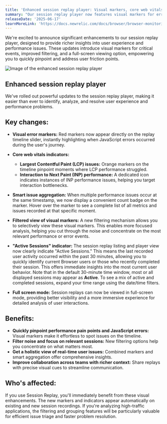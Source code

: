 ```yaml
---
title: 'Enhanced session replay player: Visual markers, core web vitals, and full-screen mode'
summary: "Our session replay player now features visual markers for errors and core web vitals, smart issue aggregation, and a new full-screen mode. These enhancements, along with improved filtering, provide richer insights for faster issue resolution."
releaseDate: '2025-06-17'
learnMoreLink: 'https://docs.newrelic.com/docs/browser/browser-monitoring/browser-pro-features/session-replay/get-started'
---
```


We're excited to announce significant enhancements to our session replay player, designed to provide richer insights into user experience and performance issues. These updates introduce visual markers for critical events, improved filtering, and a full-screen viewing option, empowering you to quickly pinpoint and address user friction points.

<img
  title="Session replay player"
  alt="Image of the enhanced session replay player"
  src="/images/whats_new_enhanced_session_replay.webp"
/>

## Enhanced session replay player
We've rolled out powerful updates to the session replay player, making it easier than ever to identify, analyze, and resolve user experience and performance problems.

## Key changes:

- **Visual error markers:** Red markers now appear directly on the replay timeline slider, instantly highlighting when JavaScript errors occurred during the user's journey.
- **Core web vitals indicators:**
    - **Largest Contentful Paint (LCP) issues:** Orange markers on the timeline pinpoint moments where LCP performance struggled.
    - **Interaction to Next Paint (INP) performance:** A dedicated icon indicates instances of INP performance issues, helping you target interaction bottlenecks.
- **Smart issue aggregation:** When multiple performance issues occur at the same timestamp, we now display a convenient count badge on the marker. Hover over the marker to see a complete list of all metrics and issues recorded at that specific moment.
- **Filtered view of visual markers:** A new filtering mechanism allows you to selectively view these visual markers. This enables more focused analysis, helping you cut through the noise and concentrate on the most relevant performance or error events.
- **"Active Sessions" indicator:** The session replay listing and player view now clearly indicate "Active Sessions." This means the last recorded user activity occurred within the past 30 minutes, allowing you to quickly identify current Browser users or those who recently completed their session. This offers immediate insights into the most current user behavior. Note that in the default 30-minute time window, most or all displayed sessions may appear as **Active**. To see a mix of active and completed sessions, expand your time range using the date/time filters.

- **Full screen mode:** Session replays can now be viewed in full-screen mode, providing better visibility and a more immersive experience for detailed analysis of user interactions.

## Benefits:
- **Quickly pinpoint performance pain points and JavaScript errors:** Visual markers make it effortless to spot issues on the timeline.
- **Filter noise and focus on relevant sessions:** New filtering options help you concentrate on what matters most.
- **Get a holistic view of real-time user issues:** Combined markers and smart aggregation offer comprehensive insights.
- **Improve collaboration across teams with richer context:** Share replays with precise visual cues to streamline communication.

## Who's affected:
If you use Session Replay, you'll immediately benefit from these visual enhancements. The new markers and indicators appear automatically on existing and new session recordings. If you're analyzing high-traffic applications, the filtering and grouping features will be particularly valuable for efficient issue triage and faster problem resolution.